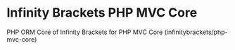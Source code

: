 # Infinity Brackets PHP MVC Core
PHP ORM Core of Infinity Brackets for PHP MVC Core (infinitybrackets/php-mvc-core)
